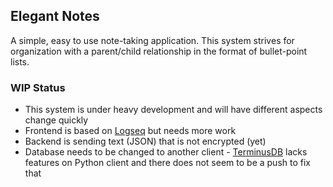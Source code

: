 ## Elegant Notes
A simple, easy to use note-taking application. This system strives for organization with a parent/child relationship in the format of bullet-point lists.

### WIP Status
- This system is under heavy development and will have different aspects change quickly
- Frontend is based on [Logseq](https://logseq.com/) but needs more work
- Backend is sending text (JSON) that is not encrypted (yet)
- Database needs to be changed to another client - [TerminusDB](https://github.com/terminusdb/terminusdb) lacks features on Python client and there does not seem to be a push to fix that
